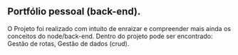 ## Portfólio pessoal (back-end).

O Projeto foi realizado com intuito de enraizar e compreender mais ainda os conceitos do node/back-end.
Dentro do projeto pode ser encontrado: Gestão de rotas, Gestão de dados (crud).